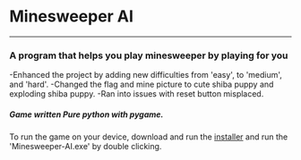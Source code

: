 # **Minesweeper AI**
-------------------------------------------------------------------------------------

### A program that helps you play minesweeper by playing for you   

-Enhanced the project by adding new difficulties from 'easy', to 'medium', and 'hard'.
-Changed the flag and mine picture to cute shiba puppy and exploding shiba puppy.
-Ran into issues with reset button misplaced.

     
##### Game written Pure python with pygame.

To run the game on your device, download and run the [installer](https://github.com/daftyy/Minesweeper/blob/main/Minesweeper%20-%20Neave.msi?raw=true) and run the 'Minesweeper-AI.exe' by double clicking.


